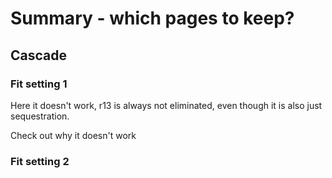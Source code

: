 # Summary -  which pages to keep?

## Cascade

### Fit setting 1

Here it doesn't work, r13 is always not eliminated, even though it is also just sequestration.

Check out why it doesn't work

### Fit setting 2

